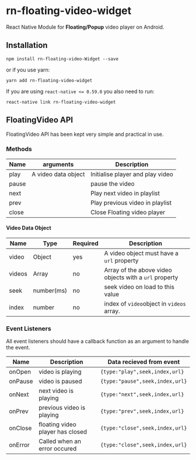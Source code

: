 # rn-floating-video-widget

React Native Module for **Floating/Popup** video player on Android.  

## Installation

    npm install rn-floating-video-Widget --save
or if you use yarn:

    yarn add rn-floating-video-widget

If you are using `react-native <= 0.59.0` you also need to run:

    react-native link rn-floating-video-widget

## FloatingVideo API
FloatingVideo API has been kept very simple and practical in use.
### Methods
|Name|arguments|Description|
|--|--|--|
| play |A video data object  | Initialise player and play video
| pause| |pause the video
|next||Play next video in playlist
|prev||Play previous video in playlist
|close||Close Floating video player

#### Video Data Object
|Name|Type|Required|Description
|--|--|--|--|
| video |Object  | yes|A video object must have a `url` property
| videos | Array|no |Array of the above video objects with a `url` property
| seek | number(ms) |no |seek video on load to this value
| index | number | no| index of `video`object in `videos` array.


### Event Listeners
All event listeners should have a callback function as an argument to handle the event.

|Name|Description|Data recieved from event
|--|--|--|
|onOpen|video is playing| `{type:"play",seek,index,url}`
|onPause|video is paused| `{type:"pause",seek,index,url}` 
|onNext|next video is playing| `{type:"next",seek,index,url}`
|onPrev|previous video is playing| `{type:"prev",seek,index,url}`
|onClose|floating video player has closed| `{type:"close",seek,index,url}`
|onError|Called when an error occured| `{type:"close",seek,index,url}`


